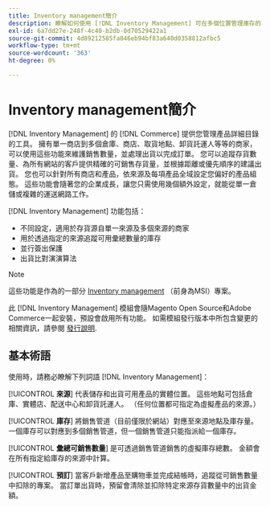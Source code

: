 ```yaml
---
title: Inventory management簡介
description: 瞭解如何使用 [!DNL Inventory Management] 可在多個位置管理庫存的功能，讓您的 [!DNL Commerce] 存放區會正確反映實際盤點。
exl-id: 6a7dd27e-248f-4c40-b2db-0d70529422a1
source-git-commit: 4d89212585fa846eb94bf83a640d0358812afbc5
workflow-type: tm+mt
source-wordcount: '363'
ht-degree: 0%

---
```


# Inventory management簡介

[!DNL Inventory Management] 的 [!DNL Commerce] 提供您管理產品詳細目錄的工具。 擁有單一商店到多個倉庫、商店、取貨地點、卸貨託運人等等的商家，可以使用這些功能來維護銷售數量，並處理出貨以完成訂單。 您可以追蹤存貨數量、為所有網站的客戶提供精確的可銷售存貨量，並根據距離或優先順序的建議出貨。 您也可以針對所有商店和產品，依來源及每項產品全域設定您偏好的產品組態。 這些功能會隨著您的企業成長，讓您只需使用幾個額外設定，就能從單一倉儲或複雜的運送網路工作。

[!DNL Inventory Management] 功能包括：

- 不同設定，適用於存貨源自單一來源及多個來源的商家
- 用於透過指定的來源追蹤可用彙總數量的庫存
- 並行簽出保護
- 出貨比對演演算法

>[!NOTE]
>
>這些功能是作為的一部分 [Inventory management](https://github.com/magento/inventory) （前身為MSI）專案。<br/>
>
>此 [!DNL Inventory Management] 模組會隨Magento Open Source和Adobe Commerce一起安裝，預設會啟用所有功能。 如需模組發行版本中所包含變更的相關資訊，請參閱 [發行說明](release-notes.md).

## 基本術語

使用時，請務必瞭解下列詞語 [!DNL Inventory Management]：

[!UICONTROL **來源**] 代表儲存和出貨可用產品的實體位置。 這些地點可包括倉庫、實體店、配送中心和卸貨託運人。 （任何位置都可指定為虛擬產品的來源。）

[!UICONTROL **庫存**] 將銷售管道（目前僅限於網站）對應至來源地點及庫存量。 一個庫存可以對應到多個銷售管道，但一個銷售管道只能指派給一個庫存。

[!UICONTROL **彙總可銷售數量**] 是可透過銷售管道銷售的虛擬庫存總數。 金額會在所有指定給庫存的來源中計算。

[!UICONTROL **預訂**] 當客戶新增產品至購物車並完成結帳時，追蹤從可銷售數量中扣除的專案。 當訂單出貨時，預留會清除並扣除特定來源存貨數量中的出貨金額。
